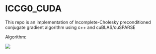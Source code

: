 # ICCG0_CUDA

This repo is an implementation of Incomplete-Cholesky preconditioned conjugate gradient algorithm using c++ and cuBLAS/cuSPARSE

Algorithm:

![](https://i.imgur.com/hL1FiZD.png)
